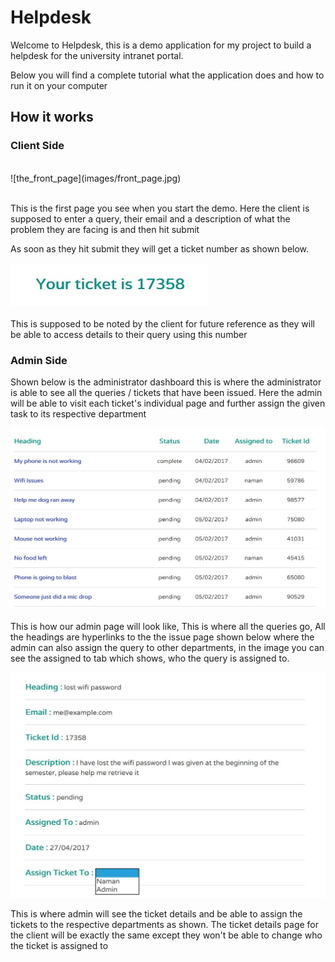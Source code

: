 # Helpdesk

Welcome to Helpdesk, this is a demo application for my project to build a helpdesk for the university intranet portal.

Below you will find a complete tutorial what the application does and how to run it
on your computer

## How it works
### Client Side
<br />
![the_front_page](images/front_page.jpg)
<br /><br />

This is the first page you see when you start the demo. Here the client is supposed to enter a query, their email and a description of what the problem they are facing is and then hit submit

As soon as they hit submit they will get a ticket number as shown below.
<br /><br />
![ticket_no](images/ticket_no.jpg)
<br /><br />
This is supposed to be noted by the client for future reference as they will be able to access details to their query using this number

### Admin Side

Shown below is the administrator dashboard this is where the administrator is able to see all the queries / tickets that have been issued. Here the admin will be able to visit each ticket's individual page and further assign the given task to its respective department

![](images/admin.jpg)<br />
<br />
This is how our admin page will look like, This is where all the queries go, All the headings are hyperlinks to the the issue page shown below where the admin can also assign the query to other departments, in the image you can see the assigned to tab which shows, who the query is assigned to.
<br />

![ticket_page](images/ticket_page.jpg)<br />

This is where admin will see the ticket details and be able to assign the tickets to the respective departments as shown. The ticket details page for the client will be exactly the same except they won't be able to change who the ticket is assigned to
